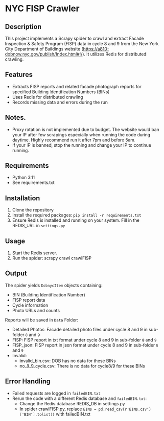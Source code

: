 # NYC FISP Crawler

## Description
This project implements a Scrapy spider to crawl and extract Facade Inspection & Safety Program (FISP) data in cycle 8 and 9 from the New York City Department of Buildings website (https://a810-dobnow.nyc.gov/publish/Index.html#!/). It utilizes Redis for distributed crawling.

## Features
- Extracts FISP reports and related facade photograph reports for specified Building Identification Numbers (BINs)
- Uses Redis for distributed crawling
- Records missing data and errors during the run

## Notes.
- Proxy rotation is not implemented due to budget. The website would ban your IP after few scrapings especially when running the code during daytime. Highly recommend run it after 7pm and before 5am.
- If your IP is banned, stop the running and change your IP to continue running.
  
## Requirements
- Python 3.11
- See requirements.txt

## Installation
1. Clone the repository
2. Install the required packages: `pip install -r requirements.txt`
3. Ensure Redis is installed and running on your system. Fill in the REDIS_URL in `settings.py`

## Usage
1. Start the Redis server.
2. Run the spider: scrapy crawl crawlFISP

## Output
The spider yields `DobnycItem` objects containing:
- BIN (Building Identification Number)
- FISP report data
- Cycle information
- Photo URLs and counts

Reports will be saved in `Data` Folder:
- Detailed Photos: Facade detailed photo files under cycle 8 and 9 in sub-folder `8` and `9`
- FISP: FISP report in txt format under cycle 8 and 9 in sub-folder `8` and `9`
- FISP_json: FISP report in json format under cycle 8 and 9 in sub-folder `8` and `9`
- Invalid:
  - invalid_bin.csv: DOB has no data for these BINs
  - no_8_9_cycle.csv: There is no data for cycle8/9 for these BINs

## Error Handling
- Failed requests are logged in `failedBIN.txt`
- Rerun the code with a different Redis database and `failedBIN.txt`:
  - Change the Redis database REDIS_DB in settings.py
  - In spider crawlFISP.py, replace `BINs = pd.read_csv(r'BINs.csv')['BIN'].tolist()` with failedBIN.txt


